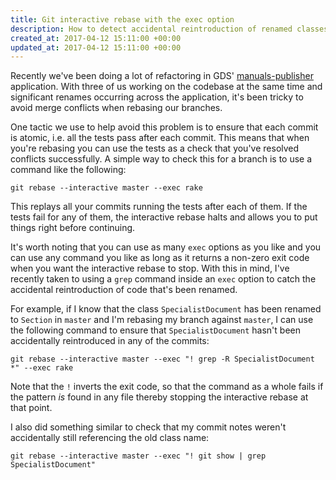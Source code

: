 ```yaml
---
title: Git interactive rebase with the exec option
description: How to detect accidental reintroduction of renamed classes or variables
created_at: 2017-04-12 15:11:00 +00:00
updated_at: 2017-04-12 15:11:00 +00:00
---
```


Recently we've been doing a lot of refactoring in GDS' [manuals-publisher][] application. With three of us working on the codebase at the same time and significant renames occurring across the application, it's been tricky to avoid merge conflicts when rebasing our branches.

One tactic we use to help avoid this problem is to ensure that each commit is atomic, i.e. all the tests pass after each commit. This means that when you're rebasing you can use the tests as a check that you've resolved conflicts successfully. A simple way to check this for a branch is to use a command like the following:

    git rebase --interactive master --exec rake

This replays all your commits running the tests after each of them. If the tests fail for any of them, the interactive rebase halts and allows you to put things right before continuing.

It's worth noting that you can use as many `exec` options as you like and you can use any command you like as long as it returns a non-zero exit code when you want the interactive rebase to stop. With this in mind, I've recently taken to using a `grep` command inside an `exec` option to catch the accidental reintroduction of code that's been renamed.

For example, if I know that the class `SpecialistDocument` has been renamed to `Section` in `master` and I'm rebasing my branch against `master`, I can use the following command to ensure that `SpecialistDocument` hasn't been accidentally reintroduced in any of the commits:

    git rebase --interactive master --exec "! grep -R SpecialistDocument *" --exec rake

Note that the `!` inverts the exit code, so that the command as a whole fails if the pattern *is* found in any file thereby stopping the interactive rebase at that point.

I also did something similar to check that my commit notes weren't accidentally still referencing the old class name:

    git rebase --interactive master --exec "! git show | grep SpecialistDocument"

[manuals-publisher]: https://github.com/alphagov/manuals-publisher/
